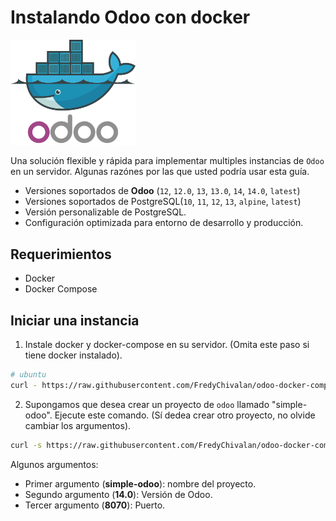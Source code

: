 # Instalando Odoo con docker

<img src="screenshots/odoo-docker.png" alt="odoo" width="200"/>


Una solución flexible y rápida para implementar multiples instancias de `Odoo` en un servidor. Algunas razónes por las que usted podría usar esta guía.
- Versiones soportados de **Odoo** (`12`, `12.0`, `13`, `13.0`, `14`, `14.0`, `latest`)
- Versiones soportados de PostgreSQL(`10`, `11`, `12`, `13`, `alpine`, `latest`)
- Versión personalizable de PostgreSQL.
- Configuración optimizada para entorno de desarrollo y producción.


## Requerimientos
- Docker
- Docker Compose

## Iniciar una instancia
1. Instale docker y docker-compose en su servidor. (Omita este paso si tiene docker instalado).
```bash
# ubuntu
curl - https://raw.githubusercontent.com/FredyChivalan/odoo-docker-compose/main/install_docker/install_docker_on_ubuntu.sh | bash
```

2. Supongamos que desea crear un proyecto de `odoo` llamado "simple-odoo". Ejecute este comando. (Sí dedea crear otro proyecto, no olvide cambiar los argumentos).
```bash
curl -s https://raw.githubusercontent.com/FredyChivalan/odoo-docker-compose/main/run.sh | bash -s simple-odoo 14.0 8070
```
Algunos argumentos:
- Primer argumento (**simple-odoo**): nombre del proyecto.
- Segundo argumento (**14.0**): Versión de Odoo.
- Tercer argumento (**8070**): Puerto.
